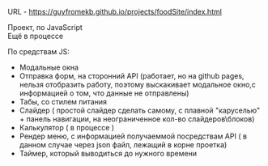 URL - https://guyfromekb.github.io/projects/foodSite/index.html  

Проект, по JavaScript  
Ещё в процессе

По средствам JS:
- Модальные окна  
- Отправка форм, на сторонний API  (работает, но на github pages, нельзя отобразить работу, поэтому выскакивает модальное окно,с информацией о том, что данные не отправлены)  
- Табы, со стилем питания  
- Слайдер  ( простой слайдер сделать самому, с плавной "каруселью" + панель навигации, на неограниченное кол-во слайдеров\блоков)  
- Калькулятор  ( в процессе )  
- Рендер меню, с информацией  получаеммой посредствам API ( в данном случае через json файл, лежащий в корне проетка)
- Таймер, который выводиться до нужного времени  
